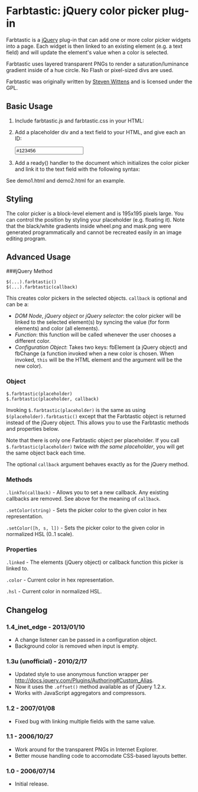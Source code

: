 Farbtastic: jQuery color picker plug-in
=======================================
Farbtastic is a [jQuery](http://jquery.com/) plug-in that can add one or more color picker widgets into a page. Each widget is then linked to an existing element (e.g. a text field) and will update the element's value when a color is selected.

Farbtastic uses layered transparent PNGs to render a saturation/luminance gradient inside of a hue circle. No Flash or pixel-sized divs are used.

Farbtastic was originally written by [Steven Wittens](http://acko.net/) and is licensed under the GPL.

Basic Usage
-----------
1) Include farbtastic.js and farbtastic.css in your HTML:

    <script type="text/javascript" src="farbtastic.js"></script>
    <link rel="stylesheet" href="farbtastic.css" type="text/css" />

2) Add a placeholder div and a text field to your HTML, and give each an ID:<br />

    <form><input type="text" id="color" name="color" value="#123456" /></form>
    <div id="colorpicker"></div>

3) Add a ready() handler to the document which initializes the color picker and link it to the text field with the following syntax:<br />

    <script type="text/javascript">
      $(document).ready(function() {
        $('#colorpicker').farbtastic('#color');
      });
    </script>

See demo1.html and demo2.html for an example.

Styling
-------

The color picker is a block-level element and is 195x195 pixels large. You can control the position by styling your placeholder (e.g. floating it).
Note that the black/white gradients inside wheel.png and mask.png were generated programmatically and cannot be recreated easily in an image editing program.

Advanced Usage
--------------

###jQuery Method

    $(...).farbtastic()
    $(...).farbtastic(callback)

This creates color pickers in the selected objects. `callback` is optional and can be a:

* _DOM Node_, _jQuery object_ or _jQuery selector_: the color picker will be linked to the selected element(s) by syncing the value (for form elements) and color (all elements).
* _Function_: this function will be called whenever the user chooses a different color.
* _Configuration Object_: Takes two keys: fbElement (a jQuery object) and fbChange (a function invoked when a new color is chosen. When invoked, `this` will be the HTML element and the argument will be the new color).

### Object

	$.farbtastic(placeholder)
	$.farbtastic(placeholder, callback)

Invoking `$.farbtastic(placeholder)` is the same as using `$(placeholder).farbtastic()` except that the Farbtastic object is returned instead of the jQuery object. This allows you to use the Farbtastic methods and properties below.

Note that there is only one Farbtastic object per placeholder. If you call `$.farbtastic(placeholder)` twice _with the same placeholder_, you will get the same object back each time.

The optional `callback` argument behaves exactly as for the jQuery method.

### Methods

`.linkTo(callback)` - Allows you to set a new callback. Any existing callbacks are removed. See above for the meaning of `callback`.

`.setColor(string)` - Sets the picker color to the given color in hex representation.

`.setColor([h, s, l])` - Sets the picker color to the given color in normalized HSL (0..1 scale).

### Properties

`.linked` - The elements (jQuery object) or callback function this picker is linked to.

`.color` - Current color in hex representation.

`.hsl` - Current color in normalized HSL.

Changelog
---------

### 1.4_inet_edge - 2013/01/10

* A change listener can be passed in a configuration object.
* Background color is removed when input is empty.

### 1.3u (unofficial) - 2010/2/17

* Updated style to use anonymous function wrapper per http://docs.jquery.com/Plugins/Authoring#Custom_Alias.
* Now it uses the `.offset()` method available as of jQuery 1.2.x.
* Works with JavaScript aggregators and compressors.

### 1.2 - 2007/01/08</h2>

* Fixed bug with linking multiple fields with the same value.

### 1.1 - 2006/10/27

* Work around for the transparent PNGs in Internet Explorer.
* Better mouse handling code to accomodate CSS-based layouts better.

### 1.0 - 2006/07/14

* Initial release.
